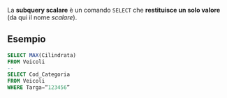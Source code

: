 La **subquery scalare** è un comando `SELECT` che **restituisce un solo valore** (da qui il nome *scalare*).
## Esempio
```sql
SELECT MAX(Cilindrata)
FROM Veicoli
--
SELECT Cod_Categoria 
FROM Veicoli 
WHERE Targa=“123456”
```
